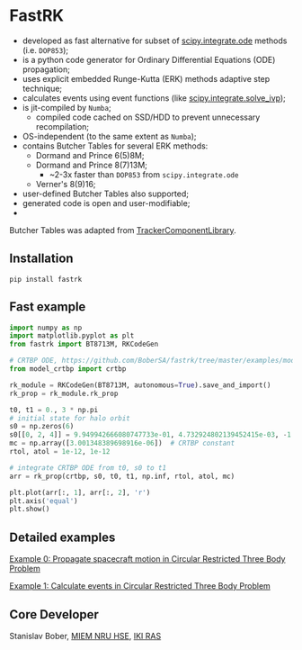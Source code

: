 # FastRK

- developed as fast alternative for subset of [scipy.integrate.ode](https://docs.scipy.org/doc/scipy/reference/generated/scipy.integrate.ode.html) methods (i.e. `DOP853`);
- is a python code generator for Ordinary Differential Equations (ODE) propagation;
- uses explicit embedded Runge-Kutta (ERK) methods adaptive step technique;
- calculates events using event functions (like [scipy.integrate.solve_ivp](https://docs.scipy.org/doc/scipy/reference/generated/scipy.integrate.solve_ivp.html)); 
- is jit-compiled by `Numba`;
  * compiled code cached on SSD/HDD to prevent unnecessary recompilation;
- OS-independent (to the same extent as `Numba`);
- contains Butcher Tables for several ERK methods:
    - Dormand and Prince 6(5)8M;
    - Dormand and Prince 8(7)13M;
      * ~2-3x faster than `DOP853` from `scipy.integrate.ode`
    - Verner's 8(9)16;
- user-defined Butcher Tables also supported; 
- generated code is open and user-modifiable; 
- 

Butcher Tables was adapted from [TrackerComponentLibrary](https://github.com/USNavalResearchLaboratory/TrackerComponentLibrary).

## Installation

    pip install fastrk

## Fast example

```python
import numpy as np
import matplotlib.pyplot as plt
from fastrk import BT8713M, RKCodeGen

# CRTBP ODE, https://github.com/BoberSA/fastrk/tree/master/examples/model_crtbp.py
from model_crtbp import crtbp

rk_module = RKCodeGen(BT8713M, autonomous=True).save_and_import()
rk_prop = rk_module.rk_prop

t0, t1 = 0., 3 * np.pi
# initial state for halo orbit
s0 = np.zeros(6)
s0[[0, 2, 4]] = 9.949942666080747733e-01, 4.732924802139452415e-03, -1.973768492871211949e-02
mc = np.array([3.001348389698916e-06])  # CRTBP constant
rtol, atol = 1e-12, 1e-12

# integrate CRTBP ODE from t0, s0 to t1
arr = rk_prop(crtbp, s0, t0, t1, np.inf, rtol, atol, mc)

plt.plot(arr[:, 1], arr[:, 2], 'r')
plt.axis('equal')
plt.show()

```

## Detailed examples

[Example 0: Propagate spacecraft motion in Circular Restricted Three Body Problem](https://github.com/BoberSA/fastrk/blob/master/examples/ex0_propagate_crtbp.ipynb)

[Example 1: Calculate events in Circular Restricted Three Body Problem](https://github.com/BoberSA/fastrk/blob/master/examples/ex1_calculate_events.ipynb)

## Core Developer
Stanislav Bober, [MIEM NRU HSE](https://miem.hse.ru/), [IKI RAS](http://iki.rssi.ru/)
